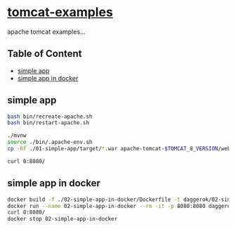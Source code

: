 # [tomcat-examples](https://github.com/daggerok/tomcat-examples)
apache tomcat examples...

## Table of Content

* [simple app](#simple-app)
* [simple app in docker](#simple-app-in-docker)

## simple app

```bash
bash bin/recreate-apache.sh
bash bin/restart-apache.sh

./mvnw
source ./bin/.apache-env.sh
cp -Rf ./01-simple-app/target/*.war apache-tomcat-$TOMCAT_8_VERSION/webapps/ROOT.war

curl 0:8080/
```

## simple app in docker

```bash
docker build -f ./02-simple-app-in-docker/Dockerfile -t daggerok/02-simple-app-in-docker ./01-simple-app
docker run --name 02-simple-app-in-docker --rm -it -p 8080:8080 daggerok/02-simple-app-in-docker
curl 0:8080/
docker stop 02-simple-app-in-docker
```
